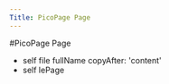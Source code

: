 ---Title: PicoPage Page---#PicoPage Page- self file fullName  copyAfter: 'content'- self lePage